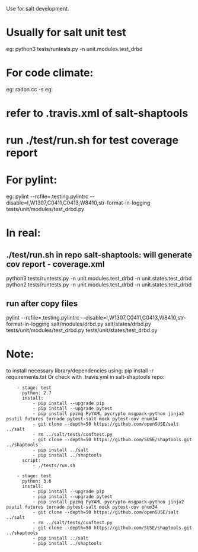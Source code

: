 Use for salt development.

# Usually for salt unit test
eg:
  python3 tests/runtests.py -n unit.modules.test_drbd

# For code climate:
eg:
  radon cc -s <python file>
eg:
  # refer to .travis.xml of salt-shaptools
  # run ./test/run.sh for test coverage report

# For pylint:
eg:
  pylint --rcfile=.testing.pylintrc --disable=I,W1307,C0411,C0413,W8410,str-format-in-logging tests/unit/modules/test_drbd.py


# In real:

## ./test/run.sh in repo salt-shaptools: will generate cov report - coverage.xml
python3 tests/runtests.py -n unit.modules.test_drbd -n unit.states.test_drbd
python2 tests/runtests.py -n unit.modules.test_drbd -n unit.states.test_drbd

## run after copy files
pylint --rcfile=.testing.pylintrc --disable=I,W1307,C0411,C0413,W8410,str-format-in-logging salt/modules/drbd.py salt/states/drbd.py tests/unit/modules/test_drbd.py tests/unit/states/test_drbd.py

Note:
===================================
  to install necessary library/dependencies
  using:
   pip install -r requirements.txt
  Or check with .travis.yml in salt-shaptools repo:
```
    - stage: test
      python: 2.7
      install:
          - pip install --upgrade pip
          - pip install --upgrade pytest
          - pip install pyzmq PyYAML pycrypto msgpack-python jinja2 psutil futures tornado pytest-salt mock pytest-cov enum34
          - git clone --depth=50 https://github.com/openSUSE/salt ../salt
          - rm ../salt/tests/conftest.py
          - git clone --depth=50 https://github.com/SUSE/shaptools.git ../shaptools
          - pip install ../salt
          - pip install ../shaptools
      script:
          - ./tests/run.sh

    - stage: test
      python: 3.6
      install:
          - pip install --upgrade pip
          - pip install --upgrade pytest
          - pip install pyzmq PyYAML pycrypto msgpack-python jinja2 psutil futures tornado pytest-salt mock pytest-cov enum34
          - git clone --depth=50 https://github.com/openSUSE/salt ../salt
          - rm ../salt/tests/conftest.py
          - git clone --depth=50 https://github.com/SUSE/shaptools.git ../shaptools
          - pip install ../salt
          - pip install ../shaptools
```
